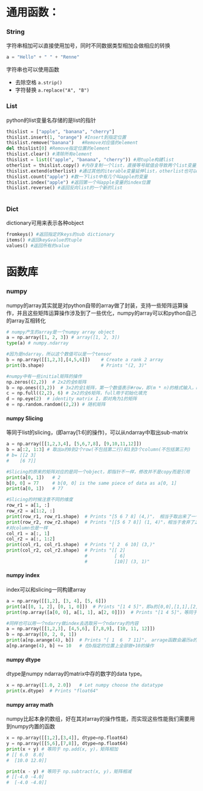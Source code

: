 # 通用函数：
### String
字符串相加可以直接使用加号，同时不同数据类型相加会做相应的转换
```python
a = "Hello" + " " + "Renne"
```
字符串也可以使用函数
* 去除空格
    ``` a.strip() ```
* 字符替换
    ``` a.replace("A", "B") ```
    
### List
python的list变量名存储的是list的指针
```python
thislist = ["apple", "banana", "cherry"]
thislist.insert(1, "orange") #Insert到指定位置
thislist.remove("banana")   #Remove对应值的element
del thislist[0] #Remove指定位置的element
thislist.clear() #清除所有element
thislist = list(("apple", "banana", "cherry")) #用tuple构建list
otherlist = thislist.copy() #内存复制一个list，直接等号赋值会导致两个list变量其实指向同一个list
thislist.extend(otherlist) #通过其他的iterable变量延伸list，otherlist也可以是一个tuple或者其他
thislist.count("apple") #数一下list中有几个叫apple的变量
thislist.index("apple") #返回第一个叫apple变量的index位置
thislist.reverse() #返回反向list的一个新的list
    
```
### Dict
dictionary可用来表示各种object
```python
fromkeys() #返回指定的keys的sub dictionary
items() #返回key&value的tuple
values() #返回所有的value
```

# 函数库
### numpy
numpy的array其实就是对python自带的array做了封装，支持一些矩阵运算操作，并且这些矩阵运算操作涉及到了一些优化，numpy的array可以和python自己的array互相转化
```python
# numpy产生的array是一个numpy array object
a = np.array([1, 2, 3]) # array([1, 2, 3])
type(a) # numpy.ndarray

#因为是ndarray，所以这个数值可以是一个tensor
b = np.array([[1,2,3],[4,5,6]])    # Create a rank 2 array
print(b.shape)                     # Prints "(2, 3)"

#numpy中有一些initial矩阵的操作
np.zeros((2,2))  # 2x2的全0矩阵
b = np.ones((3,2))  # 3x2的全1矩阵，第一个数值表示#row，即(m * n)的格式输入，m=3，n=2
c = np.full((2,2), 6) # 2x2的全6矩阵，full用于初始化填充
d = np.eye(2)  # identity matrix I，即对角为1的矩阵
e = np.random.random((2,2)) # 随机矩阵
```
#### numpy Slicing
等同于list的slicing，(即array\[1:6\]的操作)，可以从ndarray中取出sub-matrix
```python
a = np.array([[1,2,3,4], [5,6,7,8], [9,10,11,12]])
b = a[:2, 1:3] # 取出a的0到2个row(不包括第二行)和1到3个column(不包括第三列) 
# b= [[2 3]
#    [6 7]]

#Slicing的原来的矩阵对应的是同一个object，即指针不一样，修改并不是copy而是引用
print(a[0, 1])   # 2
b[0, 0] = 77     # b[0, 0] is the same piece of data as a[0, 1]
print(a[0, 1])   # 77

#Slicing的时候注意不同的维度
row_r1 = a[1, :]
row_r2 = a[1:2, :]  
print(row_r1, row_r1.shape)  # Prints "[5 6 7 8] (4,)"， 相当于取出来了一个新的row，dimension变成1
print(row_r2, row_r2.shape)  # Prints "[[5 6 7 8]] (1, 4)"，相当于舍弃了之前的一些部分，矩阵还是矩阵
#对column也是一样
col_r1 = a[:, 1]
col_r2 = a[:, 1:2]
print(col_r1, col_r1.shape)  # Prints "[ 2  6 10] (3,)"
print(col_r2, col_r2.shape)  # Prints "[[ 2]
                             #          [ 6]
                             #          [10]] (3, 1)"
```
#### numpy index
index可以和slicing一同构建array
```python
a = np.array([[1,2], [3, 4], [5, 6]])
print(a[[0, 1, 2], [0, 1, 0]])  # Prints "[1 4 5]"，即a的[0,0],[1,1],[2,0]的位置构成的的row
print(np.array([a[0, 0], a[1, 1], a[2, 0]]))  # Prints "[1 4 5]"，等同于上面

#同样也可以用一个ndarry做index去选取另一个ndarray的内容
a = np.array([[1,2,3], [4,5,6], [7,8,9], [10, 11, 12]])
b = np.array([0, 2, 0, 1])
print(a[np.arange(4), b])  # Prints "[ 1  6  7 11]"， arrage函数会遍历a的row并且取出b中对应的位置的数值
a[np.arange(4), b] += 10   # 在b指定的位置上全部做+10的操作
```

#### numpy dtype
dtype是numpy ndarray的matrix中存的数字的data type。
```python
x = np.array([1.0, 2.0])   # Let numpy choose the datatype
print(x.dtype)  # Prints "float64"
```

#### numpy array math
numpy比起本身的数组，好在其对array的操作性能，而实现这些性能我们需要用到numpy内置的函数
```python
x = np.array([[1,2],[3,4]], dtype=np.float64)
y = np.array([[5,6],[7,8]], dtype=np.float64)
print(x + y) # 等同于 np.add(x, y)，矩阵相加
# [[ 6.0  8.0]
#  [10.0 12.0]]

print(x - y) # 等同于 np.subtract(x, y)，矩阵相减
# [[-4.0 -4.0]
#  [-4.0 -4.0]]
```

